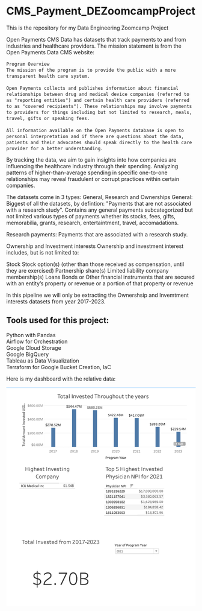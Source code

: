 # CMS_Payment_DEZoomcampProject
This is the repository for my Data Engineering Zoomcamp Project

Open Payments CMS Data has datasets that track payments to and from industries and healthcare providers.  The mission statement is from the Open Payments Data CMS website:  

```
Program Overview
The mission of the program is to provide the public with a more transparent health care system.

Open Payments collects and publishes information about financial relationships between drug and medical device companies (referred to as "reporting entities") and certain health care providers (referred to as "covered recipients"). These relationships may involve payments to providers for things including but not limited to research, meals, travel, gifts or speaking fees.

All information available on the Open Payments database is open to personal interpretation and if there are questions about the data, patients and their advocates should speak directly to the health care provider for a better understanding.
```

By tracking the data, we aim to gain insights into how companies are influencing the healthcare industry through their spending. Analyzing patterns of higher-than-average spending in specific one-to-one relationships may reveal fraudulent or corrupt practices within certain companies.

The datasets come in 3 types: General, Research and Ownerships
General: Biggest of all the datasets, by defintion: "Payments that are not associated with a research study".  Contains any general payments subcategorized but not limited various types of payments whether its stocks, fees, gifts, memorabilia, grants, research, entertaintment, travel, accomadations.

Research payments:
Payments that are associated with a research study.

Ownership and Investment interests
Ownership and investment interest includes, but is not limited to:

Stock
Stock option(s) (other than those received as compensation, until they are exercised)
Partnership share(s)
Limited liability company membership(s)
Loans
Bonds or
Other financial instruments that are secured with an entity’s property or revenue or a portion of that property or revenue

In this pipeline we will only be extracting the Ownershsip and Invemtment interests datasets from year 2017-2023.

## Tools used for this project:

Python with Pandas  
Airflow for Orchestration  
Google Cloud Storage  
Google BigQuery  
Tableau as Data Visualization  
Terraform for Google Bucket Creation, IaC  

Here is my dashboard with the relative data:

![Dashboard](dashboard.png)




